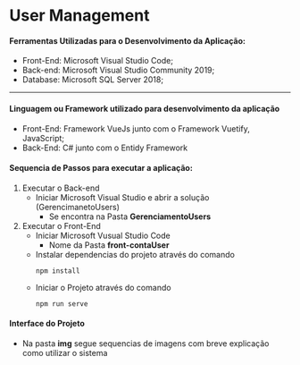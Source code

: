 # User Management

#### Ferramentas Utilizadas para o Desenvolvimento da Aplicação:
* Front-End: Microsoft Visual Studio Code;
* Back-end: Microsoft Visual Studio Community 2019;
* Database: Microsoft SQL Server 2018;

---
#### Linguagem ou Framework utilizado para desenvolvimento da aplicação
* Front-End: Framework VueJs junto com o Framework Vuetify, JavaScript;
* Back-End: C# junto com o Entidy Framework

#### Sequencia de Passos para executar a aplicação:
1. Executar o Back-end
	* Iniciar Microsoft Visual Studio e abrir a solução (GerencimanetoUsers)
		- Se encontra na Pasta **GerenciamentoUsers**
2. Executar o Front-End
	* Iniciar Microsoft Vusual Studio Code
		- Nome da Pasta **front-contaUser**
	* Instalar dependencias do projeto através do comando
		```
    	npm install
    	```
	* Iniciar o Projeto através do comando
		```
    	npm run serve
    	```

#### Interface do Projeto
* Na pasta **img** segue sequencias de imagens com breve explicação como utilizar o sistema

